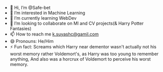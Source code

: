 - 👋 Hi, I’m @Safe-bet
- 👀 I’m interested in Machine Learning
- 🌱 I’m currently learning WebDev
- 💞️ I’m looking to collaborate on Ml and CV projects(& Harry Potter Fantasies)
- 📫 How to reach me k.suyashc@gamil.com
- 😄 Pronouns: He/Him
- ⚡ Fun fact: Screams which Harry near dementor wasn't actually not his worst memory rather Voldemort's, as Harry was too young to remember anything, And also was a horcrux of Voldemort to perceive his worst memory.

<!---
Safe-bet/Safe-bet is a ✨ special ✨ repository because its `README.md` (this file) appears on your GitHub profile.
You can click the Preview link to take a look at your changes.
--->
